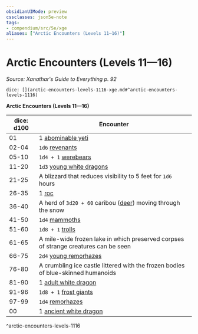 ```yaml
---
obsidianUIMode: preview
cssclasses: json5e-note
tags:
- compendium/src/5e/xge
aliases: ["Arctic Encounters (Levels 11—16)"]
---
```

# Arctic Encounters (Levels 11—16)
*Source: Xanathar's Guide to Everything p. 92* 

`dice: [](arctic-encounters-levels-1116-xge.md#^arctic-encounters-levels-1116)`

**Arctic Encounters (Levels 11—16)**

| dice: d100 | Encounter |
|------------|-----------|
| 01 | 1 [abominable yeti](z_compendium/bestiary/monstrosity/abominable-yeti.md) |
| 02-04 | `1d6` [revenants](z_compendium/bestiary/undead/revenant.md) |
| 05-10 | `1d4 + 1` [werebears](z_compendium/bestiary/humanoid/werebear.md) |
| 11-20 | `1d3` [young white dragons](z_compendium/bestiary/dragon/young-white-dragon.md) |
| 21-25 | A blizzard that reduces visibility to 5 feet for `1d6` hours |
| 26-35 | 1 [roc](z_compendium/bestiary/monstrosity/roc.md) |
| 36-40 | A herd of `3d20 + 60` caribou ([deer](z_compendium/bestiary/beast/deer.md)) moving through the snow |
| 41-50 | `1d4` [mammoths](z_compendium/bestiary/beast/mammoth.md) |
| 51-60 | `1d8 + 1` [trolls](z_compendium/bestiary/giant/troll.md) |
| 61-65 | A mile-wide frozen lake in which preserved corpses of strange creatures can be seen |
| 66-75 | `2d4` [young remorhazes](z_compendium/bestiary/monstrosity/young-remorhaz.md) |
| 76-80 | A crumbling ice castle littered with the frozen bodies of blue-skinned humanoids |
| 81-90 | 1 [adult white dragon](z_compendium/bestiary/dragon/adult-white-dragon.md) |
| 91-96 | `1d8 + 1` [frost giants](z_compendium/bestiary/giant/frost-giant.md) |
| 97-99 | `1d4` [remorhazes](z_compendium/bestiary/monstrosity/remorhaz.md) |
| 00 | 1 [ancient white dragon](z_compendium/bestiary/dragon/ancient-white-dragon.md) |
^arctic-encounters-levels-1116